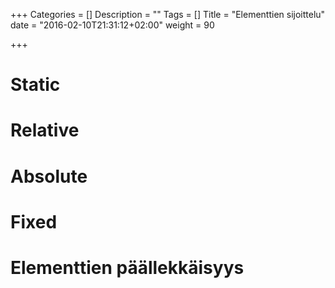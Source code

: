 +++
Categories = []
Description = ""
Tags = []
Title = "Elementtien sijoittelu"
date = "2016-02-10T21:31:12+02:00"
weight = 90

+++


Static
======


Relative
========


Absolute
========


Fixed
=====


Elementtien päällekkäisyys
==========================